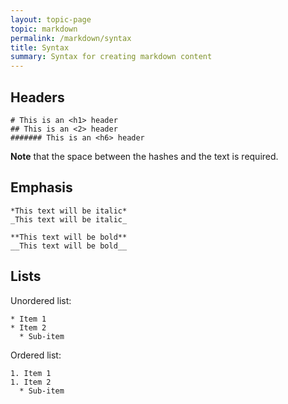 ```yaml
---
layout: topic-page
topic: markdown
permalink: /markdown/syntax
title: Syntax
summary: Syntax for creating markdown content
---
```


## Headers
```
# This is an <h1> header
## This is an <2> header
####### This is an <h6> header
```
**Note** that the space between the hashes and the text is required.

## Emphasis
```
*This text will be italic*
_This text will be italic_
```
```
**This text will be bold**
__This text will be bold__
```

## Lists
Unordered list:
```
* Item 1
* Item 2
  * Sub-item
```

Ordered list:
```
1. Item 1
1. Item 2
  * Sub-item
```
